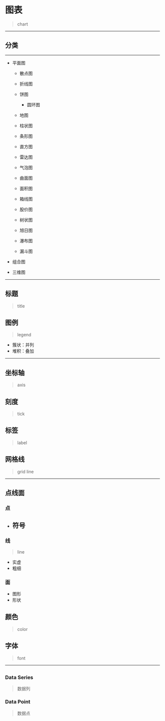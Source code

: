 # 图表
> chart
---
## 分类





---
- 平面图
    - 散点图

    - 折线图

    - 饼图
        - 圆环图

    - 地图

    - 柱状图
    - 条形图

    - 直方图
    - 雷达图

    - 气泡图

    - 曲面图
    - 面积图

    - 箱线图
    - 股价图

    - 树状图
    - 旭日图
    - 瀑布图
    - 漏斗图

- 组合图


- 三维图



---
## 标题
> title


## 图例
> legend

- 簇状：并列
- 堆积：叠加

---
## 坐标轴
> axis

## 刻度
> tick

## 标签
> label

## 网格线
> grid line


---
## 点线面

### 点
- 符号
    -


### 线
> line
- 实虚
- 粗细



### 面
- 图形
- 形状

## 颜色
> color

## 字体
> font


---
##

### Data Series
> 数据列


### Data Point
> 数据点